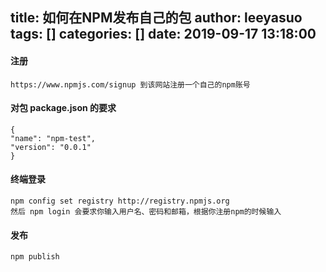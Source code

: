 title: 如何在NPM发布自己的包
author: leeyasuo
tags: []
categories: []
date: 2019-09-17 13:18:00
---
#### 注册

	https://www.npmjs.com/signup 到该网站注册一个自己的npm账号

#### 对包 package.json 的要求

	{
  	"name": "npm-test",
  	"version": "0.0.1"
    }
#### 终端登录
	npm config set registry http://registry.npmjs.org
	然后 npm login 会要求你输入用户名、密码和邮箱，根据你注册npm的时候输入
    
#### 发布
	npm publish